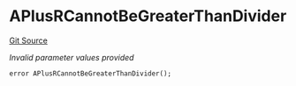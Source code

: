 # APlusRCannotBeGreaterThanDivider
[Git Source](https://github.com/nayms/contracts-v3/blob/08976c385ed293c18988aa46a13c47179dbb0a28/src/shared/CustomErrors.sol)

*Invalid parameter values provided*


```solidity
error APlusRCannotBeGreaterThanDivider();
```

